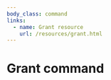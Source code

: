 ```yaml
---
body_class: command
links:
  - name: Grant resource
    url: /resources/grant.html
---
```


# Grant command

<section>

</section>
